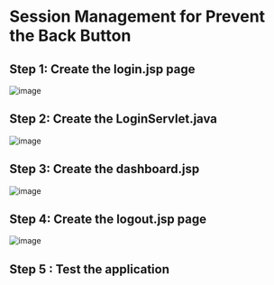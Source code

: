 # Session Management for Prevent the Back Button
## Step 1: Create the login.jsp page
![image](https://github.com/pstfreelancer/session-management/assets/95127058/60a5049e-fec9-4c7f-85e2-469779ff1bf7)

## Step 2: Create the LoginServlet.java
![image](https://github.com/pstfreelancer/session-management/assets/95127058/131a7094-4fce-42de-af3c-ad23684c00b8)

## Step 3: Create the dashboard.jsp
![image](https://github.com/pstfreelancer/session-management/assets/95127058/2f1efe02-8e6b-4e57-b9ba-d4668d1f9b7c)

## Step 4:  Create the logout.jsp page
![image](https://github.com/pstfreelancer/session-management/assets/95127058/08e35ed5-f938-43f2-be62-54af700cf656)

## Step 5 : Test the application



